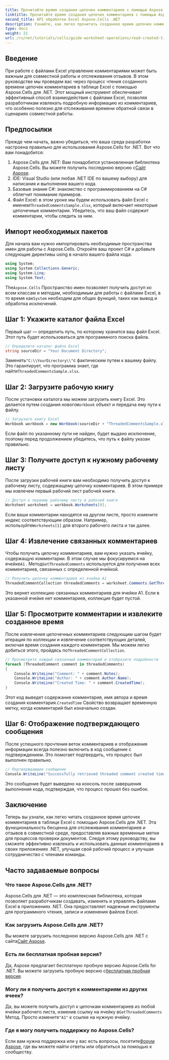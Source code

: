 ```yaml
---
title: Прочитайте время создания цепочек комментариев с помощью Aspose.Cells
linktitle: Прочитайте время создания цепочек комментариев с помощью Aspose.Cells
second_title: API обработки Excel Aspose.Cells .NET
description: Узнайте, как легко прочитать созданное время цепочек комментариев в таблице Excel с помощью Aspose.Cells для .NET. Следуйте нашему подробному руководству с пошаговыми инструкциями.
type: docs
weight: 21
url: /ru/net/tutorials/cells/guide-worksheet-operations/read-created-time-of-threaded-comment/
---
```

## Введение

При работе с файлами Excel управление комментариями может быть важным для совместной работы и отслеживания отзывов. В этом руководстве мы проведем вас через процесс чтения созданного времени цепочек комментариев в таблице Excel с помощью Aspose.Cells для .NET. Этот мощный инструмент обеспечивает эффективный способ взаимодействия с файлами Excel, позволяя разработчикам извлекать подробную информацию из комментариев, что особенно полезно для отслеживания времени обратной связи в сценариях совместной работы.

## Предпосылки

Прежде чем начать, важно убедиться, что ваша среда разработки настроена правильно для использования Aspose.Cells for .NET. Вот что вам понадобится:

1.  Aspose.Cells для .NET: Вам понадобится установленная библиотека Aspose.Cells. Вы можете получить последнюю версию с[Сайт Aspose](https://releases.aspose.com/cells/net/).
2. IDE: Visual Studio (или любая .NET IDE по вашему выбору) для написания и выполнения вашего кода.
3. Базовые знания C#: знакомство с программированием на C# облегчит понимание примеров.
4.  Файл Excel: в этом уроке мы будем использовать файл Excel с именем`ThreadedCommentsSample.xlsx`, который включает некоторые цепочечные комментарии. Убедитесь, что ваш файл содержит комментарии, чтобы следить за ним.

## Импорт необходимых пакетов

Для начала вам нужно импортировать необходимые пространства имен для работы с Aspose.Cells. Откройте ваш проект C# и добавьте следующие директивы using в начало вашего файла кода:

```csharp
using System;
using System.Collections.Generic;
using System.Linq;
using System.Text;
```

 The`Aspose.Cells` Пространство имен позволяет получить доступ ко всем классам и методам, необходимым для работы с файлами Excel, в то время как`System` необходим для общих функций, таких как вывод и обработка исключений.

## Шаг 1: Укажите каталог файла Excel

Первый шаг — определить путь, по которому хранится ваш файл Excel. Этот путь будет использоваться для программного поиска файла.

```csharp
// Определите каталог файла Excel
string sourceDir = "Your Document Directory";
```

 Заменять`"C:\\YourDirectory\\"`с фактическим путем к вашему файлу. Это гарантирует, что программа знает, где найти`ThreadedCommentsSample.xlsx`.

## Шаг 2: Загрузите рабочую книгу

 После установки каталога мы можем загрузить книгу Excel. Это делается путем создания нового`Workbook` объект и передача ему пути к файлу.

```csharp
// Загрузите книгу Excel
Workbook workbook = new Workbook(sourceDir + "ThreadedCommentsSample.xlsx");
```

Если файл по указанному пути не найден, будет выдано исключение, поэтому перед продолжением убедитесь, что путь к файлу указан правильно.

## Шаг 3: Получите доступ к нужному рабочему листу

После загрузки рабочей книги вам необходимо получить доступ к рабочему листу, содержащему цепочку комментариев. В этом примере мы извлечем первый рабочий лист рабочей книги.

```csharp
// Доступ к первому рабочему листу в рабочей книге
Worksheet worksheet = workbook.Worksheets[0];
```

 Если ваши комментарии находятся на другом листе, просто измените индекс соответствующим образом. Например, используйте`Worksheets[1]` для второго рабочего листа и так далее.

## Шаг 4: Извлечение связанных комментариев

Чтобы получить цепочку комментариев, вам нужно указать ячейку, содержащую комментарии. В этом случае мы фокусируемся на ячейке`A1` . Метод`GetThreadedComments` используется для получения всех комментариев, связанных с определенной ячейкой.

```csharp
// Получить цепочку комментариев из ячейки A1
ThreadedCommentCollection threadedComments = worksheet.Comments.GetThreadedComments("A1");
```

Это вернет коллекцию связанных комментариев для ячейки A1. Если в указанной ячейке нет комментариев, коллекция будет пустой.

## Шаг 5: Просмотрите комментарии и извлеките созданное время

 После извлечения цепочечных комментариев следующим шагом будет итерация по коллекции и извлечение соответствующих деталей, включая время создания каждого комментария. Мы можем легко добиться этого, пройдясь по`ThreadedCommentCollection`.

```csharp
// Просмотрите каждый связанный комментарий и отобразите подробности
foreach (ThreadedComment comment in threadedComments)
{
    Console.WriteLine("Comment: " + comment.Notes);
    Console.WriteLine("Author: " + comment.Author.Name);
    Console.WriteLine("Created Time: " + comment.CreatedTime);
}
```

 Этот код выведет содержание комментария, имя автора и время создания комментария.`CreatedTime` Свойство возвращает временную метку, когда комментарий был изначально создан.

## Шаг 6: Отображение подтверждающего сообщения

После успешного прочтения веток комментариев и отображения информации всегда полезно включить в код сообщение с подтверждением. Это помогает подтвердить, что процесс был выполнен правильно.

```csharp
// Подтверждающее сообщение
Console.WriteLine("Successfully retrieved threaded comment created times.");
```

Это сообщение будет выведено на консоль после завершения выполнения кода, подтверждая, что процесс прошел без ошибок.

## Заключение

Теперь вы узнали, как легко читать созданное время цепочек комментариев в таблице Excel с помощью Aspose.Cells для .NET. Эта функциональность бесценна для отслеживания комментариев и отзывов в совместной среде, предоставляя важные временные метки для процессов проверки документов. Следуя этому руководству, вы сможете эффективно извлекать и использовать данные комментариев в своих приложениях .NET, улучшая свой рабочий процесс и улучшая сотрудничество с членами команды.

## Часто задаваемые вопросы

### Что такое Aspose.Cells для .NET?

Aspose.Cells для .NET — это комплексная библиотека, которая позволяет разработчикам создавать, изменять и управлять файлами Excel в приложениях .NET. Она предоставляет надежные инструменты для программного чтения, записи и изменения файлов Excel.

### Как загрузить Aspose.Cells для .NET?

 Вы можете загрузить последнюю версию Aspose.Cells для .NET с сайта[Сайт Aspose](https://releases.aspose.com/cells/net/).

### Есть ли бесплатная пробная версия?

 Да, Aspose предлагает бесплатную пробную версию Aspose.Cells for .NET. Вы можете загрузить пробную версию с[бесплатная пробная версия](https://releases.aspose.com/).

### Могу ли я получить доступ к комментариям из других ячеек?

 Да, вы можете получить доступ к цепочкам комментариев из любой ячейки рабочего листа, изменив ссылку на ячейку в`GetThreadedComments` Метод. Просто измените`"A1"` к ссылке на нужную ячейку.

### Где я могу получить поддержку по Aspose.Cells?

 Если вам нужна поддержка или у вас есть вопросы, посетите[Форум Aspose](https://forum.aspose.com/c/cells/9), где вы можете найти ответы или обратиться за помощью к сообществу.